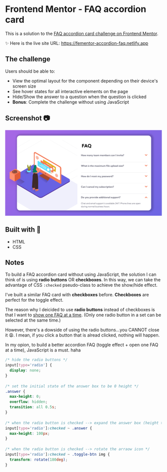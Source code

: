 # Frontend Mentor - FAQ accordion card

This is a solution to the [FAQ accordion card challenge on Frontend Mentor](https://www.frontendmentor.io/challenges/faq-accordion-card-XlyjD0Oam).

✨ Here is the live site URL: https://fementor-accordion-faq.netlify.app

## The challenge
Users should be able to:

- View the optimal layout for the component depending on their device's screen size
- See hover states for all interactive elements on the page
- Hide/Show the answer to a question when the question is clicked
- **Bonus**: Complete the challenge without using JavaScript

## Screenshot 📷
![](./images/screenshot/FAQ.png)

## Built with 🔧
- HTML
- CSS

## Notes

To build a FAQ accordion card without using JavaScript, the solution I can think of is using **radio buttons** OR **checkboxes**. In this way, we can take the advantage of CSS `:checked` pseudo-class to achieve the show/hide effect.

I've built a similar FAQ card with **checkboxes** before. **Checkboxes** are perfect for the toggle effect. 

The reason why I deicided to use **radio buttons** instead of checkboxes is that I want to <ins>show one FAQ at a time</ins>. (Only one radio button in a set can be selected at the same time.)

However, there's a dowside of using the radio buttons...you CANNOT close it 😩. I mean, if you click a button that is alread clicked, nothing will happen. 

In my opion, to build a better accordion FAQ (toggle effect + open one FAQ at a time), JavaScript is a must. haha 


```css
/* hide the radio buttons */
input[type='radio'] {
  display: none;
}

/* set the initial state of the answer box to be 0 height */
.answer {
  max-height: 0;
  overflow: hidden;
  transition: all 0.5s;
}

/* when the radio button is checked --> expand the answer box (height > 0) */
input[type='radio']:checked ~ .answer {
  max-height: 100px;
}

/* when the radio button is checked --> rotate the arraow icon */
input[type='radio']:checked ~ .toggle-btn img {
  transform: rotate(180deg);
}
```
